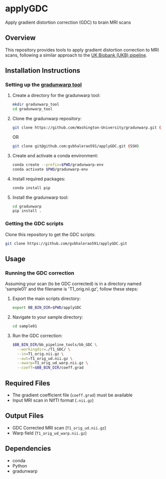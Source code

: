 # applyGDC

Apply gradient distortion correction (GDC) to brain MRI scans

## Overview

This repository provides tools to apply gradient distortion correction to MRI scans, following a similar approach to the [UK Biobank (UKB) pipeline](https://git.fmrib.ox.ac.uk/falmagro/UK_biobank_pipeline_v_1).


## Installation Instructions

### Setting up the [gradunwarp tool](https://github.com/Washington-University/gradunwarp)

1. Create a directory for the gradunwarp tool:
   ```bash
   mkdir gradunwarp_tool
   cd gradunwarp_tool
   ```

2. Clone the gradunwarp repository:
   ```bash
   git clone https://github.com/Washington-University/gradunwarp.git (HTTPS)
   ```
   OR
   ```bash
   git clone git@github.com:gvbhalerao591/applyGDC.git (SSH)
   ```

4. Create and activate a conda environment:
   ```bash
   conda create --prefix=$PWD/gradunwarp-env
   conda activate $PWD/gradunwarp-env
   ```

5. Install required packages:
   ```bash
   conda install pip
   ```

6. Install the gradunwarp tool:
   ```bash
   cd gradunwarp
   pip install .
   ```

### Getting the GDC scripts

Clone this repository to get the GDC scripts:
```bash
git clone https://github.com/gvbhalerao591/applyGDC.git
```

## Usage

### Running the GDC correction

Assuming your scan (to be GDC corrected) is in a directory named 'sample01' and the filename is 'T1_orig.nii.gz', follow these steps:

1. Export the main scripts directory:
   ```bash
   export BB_BIN_DIR=$PWD/applyGDC
   ```

2. Navigate to your sample directory:
   ```bash
   cd sample01
   ```

3. Run the GDC correction:
   ```bash
   $BB_BIN_DIR/bb_pipeline_tools/bb_GDC \
     --workingdir=./T1_GDC/ \
     --in=T1_orig.nii.gz \
     --out=T1_orig_ud.nii.gz \
     --owarp=T1_orig_ud_warp.nii.gz \
     --coeff=$BB_BIN_DIR/coeff.grad
   ```

## Required Files

- The gradient coefficient file (`coeff.grad`) must be available 
- Input MRI scan in NIfTI format (`.nii.gz`)

## Output Files

- GDC Corrected MRI scan (`T1_orig_ud.nii.gz`)
- Warp field (`T1_orig_ud_warp.nii.gz`)

## Dependencies

- conda
- Python
- gradunwarp
